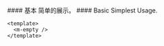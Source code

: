 <cn>
#### 基本
简单的展示。
</cn>

<us>
#### Basic
Simplest Usage.
</us>

```vue
<template>
  <m-empty />
</template>
```
